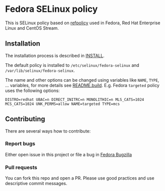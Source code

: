 # Fedora SELinux policy

This is SELinux policy based on [refpolicy](https://github.com/SELinuxProject/refpolicy) used in Fedora, Red Hat Enterprise Linux and CentOS Stream.

## Installation

The installation process is described in [INSTALL](INSTALL).

The default policy is installed to `/etc/selinux/fedora-selinux` and `/var/lib/selinux/fedora-selinux`.

The name and other options can be changed using variables like `NAME`, `TYPE`, ... variables, for more details see [README.build](README.build).
E.g. Fedora `targeted` policy uses the following options:

    DISTRO=redhat UBAC=n DIRECT_INITRC=n MONOLITHIC=n MLS_CATS=1024 MCS_CATS=1024 UNK_PERMS=allow NAME=targeted TYPE=mcs

## Contributing

There are several ways how to contribute:

### Report bugs

Either open issue in this project or file a bug in [Fedora Bugzilla](https://bugzilla.redhat.com)

### Pull requests

You can fork this repo and open a PR. Please use  good practices and use descriptive commit messages.
